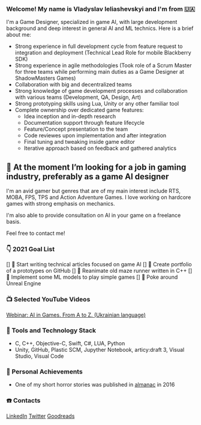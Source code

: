### Welcome! My name is Vladyslav Ieliashevskyi and I'm from :ukraine:
I'm a Game Designer, specialized in game AI, with large development background and deep interest in general AI and ML technics. Here is a brief about me:
- Strong experience in full development cycle from feature request to integration and deployment (Technical Lead Role for mobile Blackberry SDK)
- Strong experience in agile methodologies (Took role of a Scrum Master for three teams while performing main duties as a Game Designer at ShadowMasters Games)
- Collaboration with big and decentralized teams
- Strong knowledge of game development processes and collaboration with various teams (Development, QA, Design, Art)
- Strong prototyping skills using Lua, Unity or any other familiar tool
- Complete ownership over dedicated game features:
    - Idea inception and in-depth research
    - Documentation support through feature lifecycle
    - Feature/Concept presentation to the team
    - Code reviewes upon implementation and after integration
    - Final tuning and tweaking inside game editor
    - Iterative approach based on feedback and gathered analytics

## 👯 At the moment I’m looking for a job in gaming industry, preferably as a game AI designer 
I'm an avid gamer but genres that are of my main interest include RTS, MOBA, FPS, TPS and Action Adventure Games. I love working on hardcore games with strong emphasis on mechanics.

I'm also able to provide consultation on AI in your game on a freelance basis.

Feel free to contact me!

### :point_down: 2021 Goal List
[] :memo: Start writing technical articles focused on game AI
[] :game_die: Create portfolio of a prototypes on GitHub
[] :construction: Reanimate old maze runner written in C++
[] :robot: Implement some ML models to play simple games
[] :school: Poke around Unreal Engine

### :tv: Selected YouTube Videos
[Webinar: AI in Games. From A to Z. (Ukrainian language)](https://www.youtube.com/watch?v=xpix1e4zIqY)

### :wrench: Tools and Technology Stack
- C, C++, Objective-C, Swift, C#, LUA, Python 
- Unity, GitHub, Plastic SCM, Jupyther Notebook, articy:draft 3, Visual Studio, Visual Code

### :raised_hands: Personal Achievements
- One of my short horror stories was published in [almanac](https://www.goodreads.com/book/show/56945599-4) in 2016

### :telephone: Contacts
[LinkedIn](https://www.linkedin.com/in/velashevskyy/)
[Twitter](https://twitter.com/vieliashevskyi)
[Goodreads](https://www.goodreads.com/user/show/54195270-vladyslav-ieliashevskyi)

<!--
**vieliashevskyi/vieliashevskyi** is a ✨ _special_ ✨ repository because its `README.md` (this file) appears on your GitHub profile.
-->
